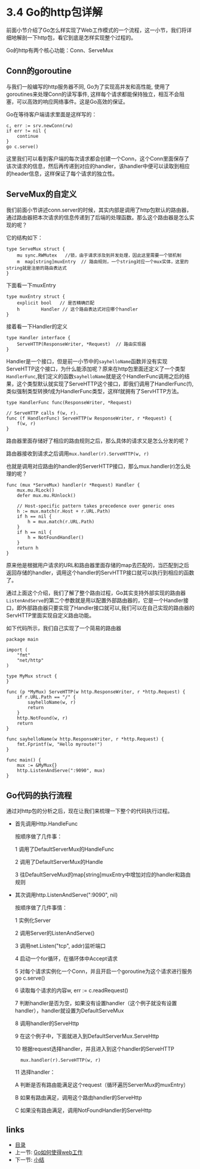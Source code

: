 # 3.4 Go的http包详解
前面小节介绍了Go怎么样实现了Web工作模式的一个流程，这一小节，我们将详细地解剖一下http包，看它到底是怎样实现整个过程的。

Go的http有两个核心功能：Conn、ServeMux

## Conn的goroutine
与我们一般编写的http服务器不同, Go为了实现高并发和高性能, 使用了goroutines来处理Conn的读写事件, 这样每个请求都能保持独立，相互不会阻塞，可以高效的响应网络事件。这是Go高效的保证。

Go在等待客户端请求里面是这样写的：

	c, err := srv.newConn(rw)
	if err != nil {
		continue
	}
	go c.serve()

这里我们可以看到客户端的每次请求都会创建一个Conn，这个Conn里面保存了该次请求的信息，然后再传递到对应的handler，该handler中便可以读取到相应的header信息，这样保证了每个请求的独立性。

## ServeMux的自定义
我们前面小节讲述conn.server的时候，其实内部是调用了http包默认的路由器，通过路由器把本次请求的信息传递到了后端的处理函数。那么这个路由器是怎么实现的呢？

它的结构如下：

	type ServeMux struct {
		mu sync.RWMutex   //锁，由于请求涉及到并发处理，因此这里需要一个锁机制
		m  map[string]muxEntry  // 路由规则，一个string对应一个mux实体，这里的string就是注册的路由表达式
	}

下面看一下muxEntry

	type muxEntry struct {
		explicit bool   // 是否精确匹配
		h        Handler // 这个路由表达式对应哪个handler
	}

接着看一下Handler的定义

	type Handler interface {
		ServeHTTP(ResponseWriter, *Request)  // 路由实现器
	}

Handler是一个接口，但是前一小节中的`sayhelloName`函数并没有实现ServeHTTP这个接口，为什么能添加呢？原来在http包里面还定义了一个类型`HandlerFunc`,我们定义的函数`sayhelloName`就是这个HandlerFunc调用之后的结果，这个类型默认就实现了ServeHTTP这个接口，即我们调用了HandlerFunc(f),类似强制类型转换f成为HandlerFunc类型，这样f就拥有了ServHTTP方法。

	type HandlerFunc func(ResponseWriter, *Request)

	// ServeHTTP calls f(w, r).
	func (f HandlerFunc) ServeHTTP(w ResponseWriter, r *Request) {
		f(w, r)
	}

路由器里面存储好了相应的路由规则之后，那么具体的请求又是怎么分发的呢？

路由器接收到请求之后调用`mux.handler(r).ServeHTTP(w, r)`

也就是调用对应路由的handler的ServerHTTP接口，那么mux.handler(r)怎么处理的呢？

	func (mux *ServeMux) handler(r *Request) Handler {
		mux.mu.RLock()
		defer mux.mu.RUnlock()

		// Host-specific pattern takes precedence over generic ones
		h := mux.match(r.Host + r.URL.Path)
		if h == nil {
			h = mux.match(r.URL.Path)
		}
		if h == nil {
			h = NotFoundHandler()
		}
		return h
	}

原来他是根据用户请求的URL和路由器里面存储的map去匹配的，当匹配到之后返回存储的handler，调用这个handler的ServHTTP接口就可以执行到相应的函数了。

通过上面这个介绍，我们了解了整个路由过程，Go其实支持外部实现的路由器 `ListenAndServe`的第二个参数就是用以配置外部路由器的，它是一个Handler接口，即外部路由器只要实现了Handler接口就可以,我们可以在自己实现的路由器的ServHTTP里面实现自定义路由功能。

如下代码所示，我们自己实现了一个简易的路由器

	package main

	import (
		"fmt"
		"net/http"
	)

	type MyMux struct {
	}

	func (p *MyMux) ServeHTTP(w http.ResponseWriter, r *http.Request) {
		if r.URL.Path == "/" {
			sayhelloName(w, r)
			return
		}
		http.NotFound(w, r)
		return
	}

	func sayhelloName(w http.ResponseWriter, r *http.Request) {
		fmt.Fprintf(w, "Hello myroute!")
	}

	func main() {
		mux := &MyMux{}
		http.ListenAndServe(":9090", mux)
	}

## Go代码的执行流程

通过对http包的分析之后，现在让我们来梳理一下整个的代码执行过程。

- 首先调用Http.HandleFunc

	按顺序做了几件事：

	1 调用了DefaultServerMux的HandleFunc

	2 调用了DefaultServerMux的Handle

	3 往DefaultServeMux的map[string]muxEntry中增加对应的handler和路由规则

- 其次调用http.ListenAndServe(":9090", nil)

	按顺序做了几件事情：

	1 实例化Server

	2 调用Server的ListenAndServe()

	3 调用net.Listen("tcp", addr)监听端口

	4 启动一个for循环，在循环体中Accept请求

	5 对每个请求实例化一个Conn，并且开启一个goroutine为这个请求进行服务go c.serve()

	6 读取每个请求的内容w, err := c.readRequest()

	7 判断handler是否为空，如果没有设置handler（这个例子就没有设置handler），handler就设置为DefaultServeMux

	8 调用handler的ServeHttp

	9 在这个例子中，下面就进入到DefaultServerMux.ServeHttp

	10 根据request选择handler，并且进入到这个handler的ServeHTTP

		mux.handler(r).ServeHTTP(w, r)

	11 选择handler：

	A 判断是否有路由能满足这个request（循环遍历ServerMux的muxEntry）

	B 如果有路由满足，调用这个路由handler的ServeHttp

	C 如果没有路由满足，调用NotFoundHandler的ServeHttp

## links
   * [目录](<preface.md>)
   * 上一节: [Go如何使得web工作](<03.3.md>)
   * 下一节: [小结](<03.5.md>)

